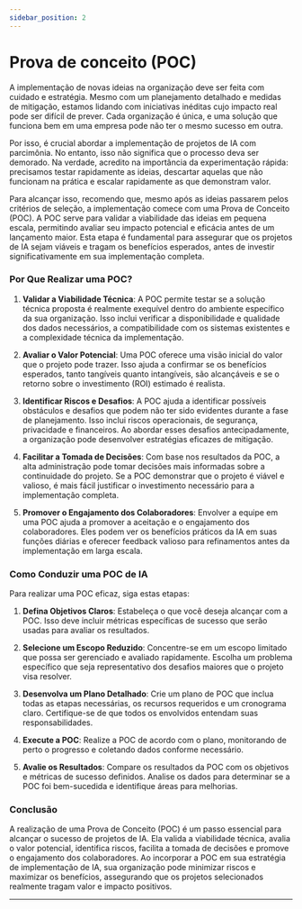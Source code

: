 ```yaml
---
sidebar_position: 2
---
```

# Prova de conceito (POC)
A implementação de novas ideias na organização deve ser feita com cuidado e estratégia. Mesmo com um planejamento detalhado e medidas de mitigação, estamos lidando com iniciativas inéditas cujo impacto real pode ser difícil de prever. Cada organização é única, e uma solução que funciona bem em uma empresa pode não ter o mesmo sucesso em outra.

Por isso, é crucial abordar a implementação de projetos de IA com parcimônia. No entanto, isso não significa que o processo deva ser demorado. Na verdade, acredito na importância da experimentação rápida: precisamos testar rapidamente as ideias, descartar aquelas que não funcionam na prática e escalar rapidamente as que demonstram valor.

Para alcançar isso, recomendo que, mesmo após as ideias passarem pelos critérios de seleção, a implementação comece com uma Prova de Conceito (POC). A POC serve para validar a viabilidade das ideias em pequena escala, permitindo avaliar seu impacto potencial e eficácia antes de um lançamento maior. Esta etapa é fundamental para assegurar que os projetos de IA sejam viáveis e tragam os benefícios esperados, antes de investir significativamente em sua implementação completa.

### Por Que Realizar uma POC?

1. **Validar a Viabilidade Técnica**: A POC permite testar se a solução técnica proposta é realmente exequível dentro do ambiente específico da sua organização. Isso inclui verificar a disponibilidade e qualidade dos dados necessários, a compatibilidade com os sistemas existentes e a complexidade técnica da implementação.

2. **Avaliar o Valor Potencial**: Uma POC oferece uma visão inicial do valor que o projeto pode trazer. Isso ajuda a confirmar se os benefícios esperados, tanto tangíveis quanto intangíveis, são alcançáveis e se o retorno sobre o investimento (ROI) estimado é realista.

3. **Identificar Riscos e Desafios**: A POC ajuda a identificar possíveis obstáculos e desafios que podem não ter sido evidentes durante a fase de planejamento. Isso inclui riscos operacionais, de segurança, privacidade e financeiros. Ao abordar esses desafios antecipadamente, a organização pode desenvolver estratégias eficazes de mitigação.

4. **Facilitar a Tomada de Decisões**: Com base nos resultados da POC, a alta administração pode tomar decisões mais informadas sobre a continuidade do projeto. Se a POC demonstrar que o projeto é viável e valioso, é mais fácil justificar o investimento necessário para a implementação completa.

5. **Promover o Engajamento dos Colaboradores**: Envolver a equipe em uma POC ajuda a promover a aceitação e o engajamento dos colaboradores. Eles podem ver os benefícios práticos da IA em suas funções diárias e oferecer feedback valioso para refinamentos antes da implementação em larga escala.

### Como Conduzir uma POC de IA

Para realizar uma POC eficaz, siga estas etapas:

1. **Defina Objetivos Claros**: Estabeleça o que você deseja alcançar com a POC. Isso deve incluir métricas específicas de sucesso que serão usadas para avaliar os resultados.

2. **Selecione um Escopo Reduzido**: Concentre-se em um escopo limitado que possa ser gerenciado e avaliado rapidamente. Escolha um problema específico que seja representativo dos desafios maiores que o projeto visa resolver.

3. **Desenvolva um Plano Detalhado**: Crie um plano de POC que inclua todas as etapas necessárias, os recursos requeridos e um cronograma claro. Certifique-se de que todos os envolvidos entendam suas responsabilidades.

4. **Execute a POC**: Realize a POC de acordo com o plano, monitorando de perto o progresso e coletando dados conforme necessário.

5. **Avalie os Resultados**: Compare os resultados da POC com os objetivos e métricas de sucesso definidos. Analise os dados para determinar se a POC foi bem-sucedida e identifique áreas para melhorias.

### Conclusão

A realização de uma Prova de Conceito (POC) é um passo essencial para alcançar o sucesso de projetos de IA. Ela valida a viabilidade técnica, avalia o valor potencial, identifica riscos, facilita a tomada de decisões e promove o engajamento dos colaboradores. Ao incorporar a POC em sua estratégia de implementação de IA, sua organização pode minimizar riscos e maximizar os benefícios, assegurando que os projetos selecionados realmente tragam valor e impacto positivos.

---